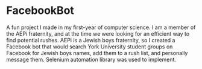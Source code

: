 # FacebookBot

A fun project I made in my first-year of computer science. I am a member of the AEPi fraternity, and at the time we were looking for an efficient way to find potential rushes. AEPi is a Jewish boys fraternity, so I created a Facebook bot that would search York University student groups on Facebook for Jewish boys names, add them to a rush list, and personally message them. Selenium automation library was used to implement.
